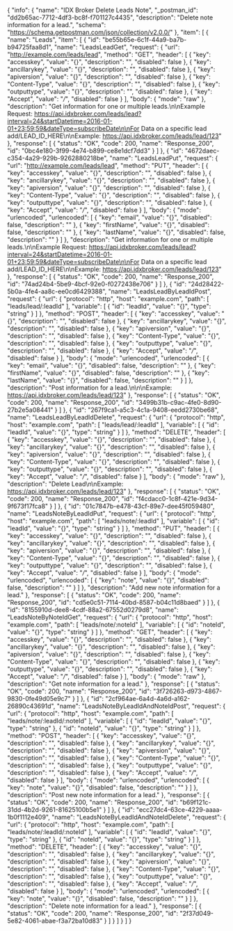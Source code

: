 {
  "info": {
    "name": "IDX Broker Delete Leads Note",
    "_postman_id": "dd2b65ac-7712-4df3-bc8f-f701127c4435",
    "description": "Delete note information for a lead.",
    "schema": "https://schema.getpostman.com/json/collection/v2.0.0/"
  },
  "item": [
    {
      "name": "Leads",
      "item": [
        {
          "id": "be55b65e-6c1f-44a9-ba7b-b94725faa8d1",
          "name": "LeadsLeadGet",
          "request": {
            "url": "http://example.com/leads/lead",
            "method": "GET",
            "header": [
              {
                "key": "accesskey",
                "value": "{}",
                "description": "",
                "disabled": false
              },
              {
                "key": "ancillarykey",
                "value": "{}",
                "description": "",
                "disabled": false
              },
              {
                "key": "apiversion",
                "value": "{}",
                "description": "",
                "disabled": false
              },
              {
                "key": "Content-Type",
                "value": "{}",
                "description": "",
                "disabled": false
              },
              {
                "key": "outputtype",
                "value": "{}",
                "description": "",
                "disabled": false
              },
              {
                "key": "Accept",
                "value": "*/*",
                "disabled": false
              }
            ],
            "body": {
              "mode": "raw"
            },
            "description": "Get information for one or multiple leads.\n\nExample Request: https://api.idxbroker.com/leads/lead?interval=24&startDatetime=2016-01-01+23:59:59&dateType=subscribeDate\n\nFor Data on a specific lead add/LEAD_ID_HERE\n\nExample: https://api.idxbroker.com/leads/lead/123"
          },
          "response": [
            {
              "status": "OK",
              "code": 200,
              "name": "Response_200",
              "id": "0bc4e180-3f99-4e74-b899-ce8e1dcf7dd3"
            }
          ]
        },
        {
          "id": "4672daec-c354-4a29-929b-9262880218be",
          "name": "LeadsLeadPut",
          "request": {
            "url": "http://example.com/leads/lead",
            "method": "PUT",
            "header": [
              {
                "key": "accesskey",
                "value": "{}",
                "description": "",
                "disabled": false
              },
              {
                "key": "ancillarykey",
                "value": "{}",
                "description": "",
                "disabled": false
              },
              {
                "key": "apiversion",
                "value": "{}",
                "description": "",
                "disabled": false
              },
              {
                "key": "Content-Type",
                "value": "{}",
                "description": "",
                "disabled": false
              },
              {
                "key": "outputtype",
                "value": "{}",
                "description": "",
                "disabled": false
              },
              {
                "key": "Accept",
                "value": "*/*",
                "disabled": false
              }
            ],
            "body": {
              "mode": "urlencoded",
              "urlencoded": [
                {
                  "key": "email",
                  "value": "{}",
                  "disabled": false,
                  "description": ""
                },
                {
                  "key": "firstName",
                  "value": "{}",
                  "disabled": false,
                  "description": ""
                },
                {
                  "key": "lastName",
                  "value": "{}",
                  "disabled": false,
                  "description": ""
                }
              ]
            },
            "description": "Get information for one or multiple leads.\n\nExample Request: https://api.idxbroker.com/leads/lead?interval=24&startDatetime=2016-01-01+23:59:59&dateType=subscribeDate\n\nFor Data on a specific lead add/LEAD_ID_HERE\n\nExample: https://api.idxbroker.com/leads/lead/123"
          },
          "response": [
            {
              "status": "OK",
              "code": 200,
              "name": "Response_200",
              "id": "74ad24b4-5be9-4bcf-92e0-f0272438e706"
            }
          ]
        },
        {
          "id": "24d28422-5b0a-4fe4-aa8c-ee0cd6429388",
          "name": "LeadsLeadByLeadIdPost",
          "request": {
            "url": {
              "protocol": "http",
              "host": "example.com",
              "path": [
                "leads/lead/:leadId"
              ],
              "variable": [
                {
                  "id": "leadId",
                  "value": "{}",
                  "type": "string"
                }
              ]
            },
            "method": "POST",
            "header": [
              {
                "key": "accesskey",
                "value": "{}",
                "description": "",
                "disabled": false
              },
              {
                "key": "ancillarykey",
                "value": "{}",
                "description": "",
                "disabled": false
              },
              {
                "key": "apiversion",
                "value": "{}",
                "description": "",
                "disabled": false
              },
              {
                "key": "Content-Type",
                "value": "{}",
                "description": "",
                "disabled": false
              },
              {
                "key": "outputtype",
                "value": "{}",
                "description": "",
                "disabled": false
              },
              {
                "key": "Accept",
                "value": "*/*",
                "disabled": false
              }
            ],
            "body": {
              "mode": "urlencoded",
              "urlencoded": [
                {
                  "key": "email",
                  "value": "{}",
                  "disabled": false,
                  "description": ""
                },
                {
                  "key": "firstName",
                  "value": "{}",
                  "disabled": false,
                  "description": ""
                },
                {
                  "key": "lastName",
                  "value": "{}",
                  "disabled": false,
                  "description": ""
                }
              ]
            },
            "description": "Post information for a lead.\n\n\nExample: https://api.idxbroker.com/leads/lead/123"
          },
          "response": [
            {
              "status": "OK",
              "code": 200,
              "name": "Response_200",
              "id": "3499b31b-c9ac-4fe0-8d90-27b2e5a08441"
            }
          ]
        },
        {
          "id": "267f9ca1-a5c3-4c1a-9408-eedd2730be68",
          "name": "LeadsLeadByLeadIdDelete",
          "request": {
            "url": {
              "protocol": "http",
              "host": "example.com",
              "path": [
                "leads/lead/:leadId"
              ],
              "variable": [
                {
                  "id": "leadId",
                  "value": "{}",
                  "type": "string"
                }
              ]
            },
            "method": "DELETE",
            "header": [
              {
                "key": "accesskey",
                "value": "{}",
                "description": "",
                "disabled": false
              },
              {
                "key": "ancillarykey",
                "value": "{}",
                "description": "",
                "disabled": false
              },
              {
                "key": "apiversion",
                "value": "{}",
                "description": "",
                "disabled": false
              },
              {
                "key": "Content-Type",
                "value": "{}",
                "description": "",
                "disabled": false
              },
              {
                "key": "outputtype",
                "value": "{}",
                "description": "",
                "disabled": false
              },
              {
                "key": "Accept",
                "value": "*/*",
                "disabled": false
              }
            ],
            "body": {
              "mode": "raw"
            },
            "description": "Delete Lead\n\nExample: https://api.idxbroker.com/leads/lead/123"
          },
          "response": [
            {
              "status": "OK",
              "code": 200,
              "name": "Response_200",
              "id": "f4cdacc0-1c8f-421e-9d34-9f673f17fca8"
            }
          ]
        },
        {
          "id": "01c7847b-e478-43cf-89e7-dee45f059480",
          "name": "LeadsNoteByLeadIdPut",
          "request": {
            "url": {
              "protocol": "http",
              "host": "example.com",
              "path": [
                "leads/note/:leadId"
              ],
              "variable": [
                {
                  "id": "leadId",
                  "value": "{}",
                  "type": "string"
                }
              ]
            },
            "method": "PUT",
            "header": [
              {
                "key": "accesskey",
                "value": "{}",
                "description": "",
                "disabled": false
              },
              {
                "key": "ancillarykey",
                "value": "{}",
                "description": "",
                "disabled": false
              },
              {
                "key": "apiversion",
                "value": "{}",
                "description": "",
                "disabled": false
              },
              {
                "key": "Content-Type",
                "value": "{}",
                "description": "",
                "disabled": false
              },
              {
                "key": "outputtype",
                "value": "{}",
                "description": "",
                "disabled": false
              },
              {
                "key": "Accept",
                "value": "*/*",
                "disabled": false
              }
            ],
            "body": {
              "mode": "urlencoded",
              "urlencoded": [
                {
                  "key": "note",
                  "value": "{}",
                  "disabled": false,
                  "description": ""
                }
              ]
            },
            "description": "Add new note information for a lead."
          },
          "response": [
            {
              "status": "OK",
              "code": 200,
              "name": "Response_200",
              "id": "cd5e0c51-7114-40bd-8587-b04c11d8baed"
            }
          ]
        },
        {
          "id": "8155910d-dee8-4cdf-88a2-67552d0279d8",
          "name": "LeadsNoteByNoteIdGet",
          "request": {
            "url": {
              "protocol": "http",
              "host": "example.com",
              "path": [
                "leads/note/:noteId"
              ],
              "variable": [
                {
                  "id": "noteId",
                  "value": "{}",
                  "type": "string"
                }
              ]
            },
            "method": "GET",
            "header": [
              {
                "key": "accesskey",
                "value": "{}",
                "description": "",
                "disabled": false
              },
              {
                "key": "ancillarykey",
                "value": "{}",
                "description": "",
                "disabled": false
              },
              {
                "key": "apiversion",
                "value": "{}",
                "description": "",
                "disabled": false
              },
              {
                "key": "Content-Type",
                "value": "{}",
                "description": "",
                "disabled": false
              },
              {
                "key": "outputtype",
                "value": "{}",
                "description": "",
                "disabled": false
              },
              {
                "key": "Accept",
                "value": "*/*",
                "disabled": false
              }
            ],
            "body": {
              "mode": "raw"
            },
            "description": "Get note information for a lead."
          },
          "response": [
            {
              "status": "OK",
              "code": 200,
              "name": "Response_200",
              "id": "3f726263-d973-4867-9830-0fe49d05e9c7"
            }
          ]
        },
        {
          "id": "2cf964ae-6a4d-4a6d-a162-26890c43691d",
          "name": "LeadsNoteByLeadIdAndNoteIdPost",
          "request": {
            "url": {
              "protocol": "http",
              "host": "example.com",
              "path": [
                "leads/note/:leadId/:noteId"
              ],
              "variable": [
                {
                  "id": "leadId",
                  "value": "{}",
                  "type": "string"
                },
                {
                  "id": "noteId",
                  "value": "{}",
                  "type": "string"
                }
              ]
            },
            "method": "POST",
            "header": [
              {
                "key": "accesskey",
                "value": "{}",
                "description": "",
                "disabled": false
              },
              {
                "key": "ancillarykey",
                "value": "{}",
                "description": "",
                "disabled": false
              },
              {
                "key": "apiversion",
                "value": "{}",
                "description": "",
                "disabled": false
              },
              {
                "key": "Content-Type",
                "value": "{}",
                "description": "",
                "disabled": false
              },
              {
                "key": "outputtype",
                "value": "{}",
                "description": "",
                "disabled": false
              },
              {
                "key": "Accept",
                "value": "*/*",
                "disabled": false
              }
            ],
            "body": {
              "mode": "urlencoded",
              "urlencoded": [
                {
                  "key": "note",
                  "value": "{}",
                  "disabled": false,
                  "description": ""
                }
              ]
            },
            "description": "Post new note information for a lead."
          },
          "response": [
            {
              "status": "OK",
              "code": 200,
              "name": "Response_200",
              "id": "b69f121c-31dd-4b2d-9261-81625100b5e1"
            }
          ]
        },
        {
          "id": "ecc27dc4-63ce-4229-aaaa-1b0f1112e409",
          "name": "LeadsNoteByLeadIdAndNoteIdDelete",
          "request": {
            "url": {
              "protocol": "http",
              "host": "example.com",
              "path": [
                "leads/note/:leadId/:noteId"
              ],
              "variable": [
                {
                  "id": "leadId",
                  "value": "{}",
                  "type": "string"
                },
                {
                  "id": "noteId",
                  "value": "{}",
                  "type": "string"
                }
              ]
            },
            "method": "DELETE",
            "header": [
              {
                "key": "accesskey",
                "value": "{}",
                "description": "",
                "disabled": false
              },
              {
                "key": "ancillarykey",
                "value": "{}",
                "description": "",
                "disabled": false
              },
              {
                "key": "apiversion",
                "value": "{}",
                "description": "",
                "disabled": false
              },
              {
                "key": "Content-Type",
                "value": "{}",
                "description": "",
                "disabled": false
              },
              {
                "key": "outputtype",
                "value": "{}",
                "description": "",
                "disabled": false
              },
              {
                "key": "Accept",
                "value": "*/*",
                "disabled": false
              }
            ],
            "body": {
              "mode": "urlencoded",
              "urlencoded": [
                {
                  "key": "note",
                  "value": "{}",
                  "disabled": false,
                  "description": ""
                }
              ]
            },
            "description": "Delete note information for a lead."
          },
          "response": [
            {
              "status": "OK",
              "code": 200,
              "name": "Response_200",
              "id": "2f37d049-5e82-4061-abae-f3a72ba10d83"
            }
          ]
        }
      ]
    }
  ]
}